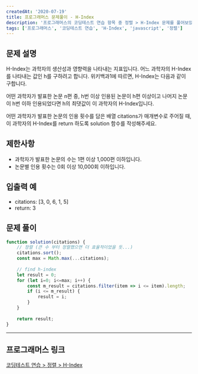 ```yaml
---
createdAt: '2020-07-19'
title: 프로그래머스 문제풀이 - H-Index
description: '프로그래머스의 코딩테스트 연습 항목 중 정렬 > H-Index 문제를 풀어보았다.'
tags: ['프로그래머스', '코딩테스트 연습', 'H-Index', 'javascript', '정렬']
---
```


## 문제 설명 

H-Index는 과학자의 생산성과 영향력을 나타내는 지표입니다. 어느 과학자의 H-Index를 나타내는 값인 h를 구하려고 합니다. 위키백과1에 따르면, H-Index는 다음과 같이 구합니다.

어떤 과학자가 발표한 논문 n편 중, h번 이상 인용된 논문이 h편 이상이고 나머지 논문이 h번 이하 인용되었다면 h의 최댓값이 이 과학자의 H-Index입니다.

어떤 과학자가 발표한 논문의 인용 횟수를 담은 배열 citations가 매개변수로 주어질 때, 이 과학자의 H-Index를 return 하도록 solution 함수를 작성해주세요.

## 제한사항
- 과학자가 발표한 논문의 수는 1편 이상 1,000편 이하입니다.
- 논문별 인용 횟수는 0회 이상 10,000회 이하입니다.

## 입출력 예
- citations: [3, 0, 6, 1, 5]
- return: 3

## 문제 풀이

```javascript
function solution(citations) {
    // 정렬 (큰 수 부터 정렬했으면 더 효율적이었을 듯...)
    citations.sort();
    const max = Math.max(...citations);
    
    // find h-index
    let result = 0;
    for (let i=0; i<=max; i++) {
        const m_result = citations.filter(item => i <= item).length;
        if (i <= m_result) {
            result = i;
        }
    }
    
    return result;
}
```  

---

## 프로그래머스 링크
<a href="https://programmers.co.kr/learn/courses/30/lessons/42747" target="_blank">코딩테스트 연습 > 정렬 > H-Index</a>
